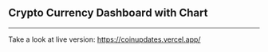 ## Crypto Currency Dashboard with Chart

---

Take a look at live version: https://coinupdates.vercel.app/
